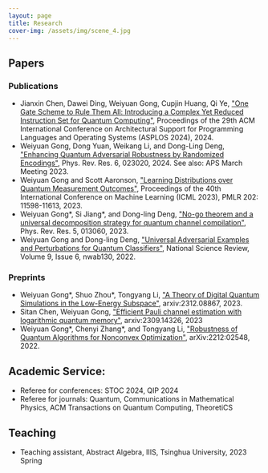 ```yaml
---
layout: page
title: Research
cover-img: /assets/img/scene_4.jpg
---
```

## Papers

### Publications

- Jianxin Chen, Dawei Ding, Weiyuan Gong, Cupjin Huang, Qi Ye, ["One Gate Scheme to Rule Them All: Introducing a Complex Yet Reduced Instruction Set for Quantum Computing"](https://arxiv.org/abs/2312.05652), Proceedings of the 29th ACM International Conference on Architectural Support for Programming Languages and Operating Systems (ASPLOS 2024), 2024.
- Weiyuan Gong, Dong Yuan, Weikang Li, and Dong-Ling Deng, ["Enhancing Quantum Adversarial Robustness by Randomized Encodings"](https://journals.aps.org/prresearch/abstract/10.1103/PhysRevResearch.6.023020), Phys. Rev. Res. 6, 023020, 2024. See also: APS March Meeting 2023.
- Weiyuan Gong and Scott Aaronson, ["Learning Distributions over Quantum Measurement Outcomes"](https://proceedings.mlr.press/v202/gong23a/gong23a.pdf), Proceedings of the 40th International Conference on Machine Learning (ICML 2023), PMLR 202: 11598-11613, 2023.
- Weiyuan Gong\*, Si Jiang\*, and Dong-ling Deng, ["No-go theorem and a universal decomposition strategy for quantum channel compilation"](https://journals.aps.org/prresearch/abstract/10.1103/PhysRevResearch.5.013060), Phys. Rev. Res. 5, 013060, 2023.
- Weiyuan Gong and Dong-ling Deng, ["Universal Adversarial Examples and Perturbations for Quantum Classifiers"](https://academic.oup.com/nsr/article/9/6/nwab130/6325546), National Science Review, Volume 9, Issue 6, nwab130, 2022.


### Preprints

- Weiyuan Gong\*, Shuo Zhou\*, Tongyang Li, ["A Theory of Digital Quantum Simulations in the Low-Energy Subspace"](https://arxiv.org/abs/2312.08867), arxiv:2312.08867, 2023.
- Sitan Chen, Weiyuan Gong, ["Efficient Pauli channel estimation with logarithmic quantum memory"](https://arxiv.org/abs/2309.14326), arxiv:2309.14326, 2023
- Weiyuan Gong\*, Chenyi Zhang\*, and Tongyang Li, ["Robustness of Quantum Algorithms for Nonconvex Optimization"](https://arxiv.org/abs/2212:02548), arXiv:2212:02548, 2022.

## Academic Service:

- Referee for conferences: STOC 2024, QIP 2024
- Referee for journals: Quantum, Communications in Mathematical Physics, ACM Transactions on Quantum Computing, TheoretiCS

## Teaching

- Teaching assistant, Abstract Algebra, IIIS, Tsinghua University, 2023 Spring

